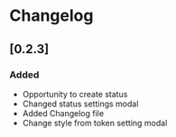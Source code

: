 # Changelog
## [0.2.3]
### Added
 * Opportunity to create status
 * Changed status settings modal
 * Added Changelog file
 * Change style from token setting modal
